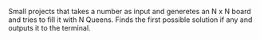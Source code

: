 Small projects that takes a number as input and generetes an N x N board and tries to fill it with N Queens.  Finds the first possible solution if any and outputs it to the terminal.
